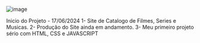![image](https://github.com/Bieel1025/Filmes-Series-Musicas-HTML-CSS-JS/assets/133724419/d4f825d3-253c-4124-b9a1-b240d2a9ba86)


Inicio do Projeto - 17/06/2024
1- Site de Catalogo de Filmes, Series e Musicas.
2- Produção do Site ainda em andamento.
3- Meu primeiro projeto sério com HTML, CSS e JAVASCRIPT
